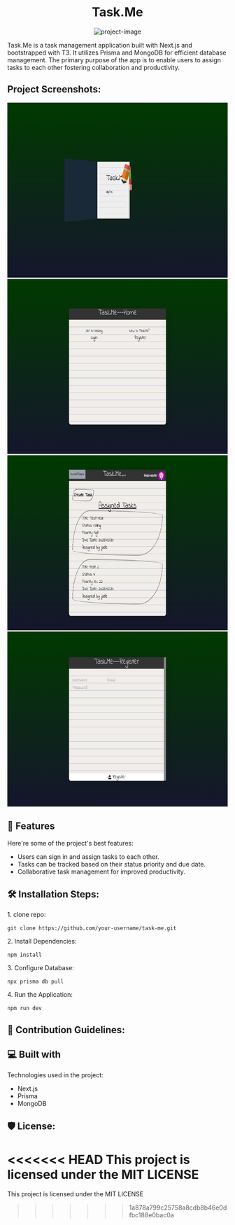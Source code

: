 <h1 align="center" id="title">Task.Me</h1>

<p align="center"><img src="https://socialify.git.ci/mazibuko-s/taskme/image?description=1&amp;font=KoHo&amp;language=1&amp;name=1&amp;pattern=Solid&amp;theme=Dark" alt="project-image"></p>

<p id="description">Task.Me is a task management application built with Next.js and bootstrapped with T3. It utilizes Prisma and MongoDB for efficient database management. The primary purpose of the app is to enable users to assign tasks to each other fostering collaboration and productivity.</p>

<h2>Project Screenshots:</h2>

<img src="project assets/Screenshot3.png" alt="project-screenshot" width="700" height="400/">

<img src="project assets/Screenshot4.png" alt="project-screenshot" width="700" height="400/">

<img src="project assets/Screenshot2.png" alt="project-screenshot" width="700" height="400/">

<img src="project assets/Screenshot1.png" alt="project-screenshot" width="700" height="400/">
<h2>🧐 Features</h2>

Here're some of the project's best features:

*   Users can sign in and assign tasks to each other.
*   Tasks can be tracked based on their status priority and due date.
*   Collaborative task management for improved productivity.

<h2>🛠️ Installation Steps:</h2>

<p>1. clone repo:</p>

```
git clone https://github.com/your-username/task-me.git  
```

<p>2. Install Dependencies:</p>

```
npm install
```

<p>3. Configure Database:</p>

```
npx prisma db pull
```

<p>4. Run the Application:</p>

```
npm run dev
```

<h2>🍰 Contribution Guidelines:</h2>

  
  
<h2>💻 Built with</h2>

Technologies used in the project:

*   Next.js
*   Prisma
*   MongoDB

<h2>🛡️ License:</h2>

<<<<<<< HEAD
This project is licensed under the MIT LICENSE
=======
This project is licensed under the MIT LICENSE
>>>>>>> 1a878a799c25758a8cdb8b46e0dfbc188e0bac0a
